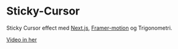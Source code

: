 # Sticky-Cursor

Sticky Cursor effect med [Next.js](https://nextjs.org/), [Framer-motion](https://www.framer.com/motion/) og Trigonometri. 

[Video in her]()
